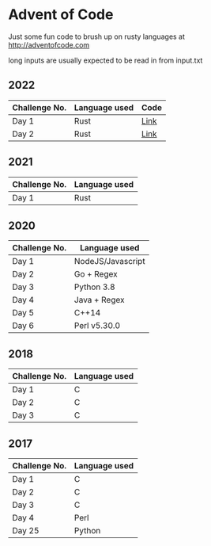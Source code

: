 # Advent of Code
Just some fun code to brush up on rusty languages at http://adventofcode.com

long inputs are usually expected to be read in from input.txt

## 2022
| Challenge No. | Language used | Code                            |
| ------------- | ------------- | ------------------------------- |
| Day 1         | Rust          | [Link](./2022/day1/src/main.rs) |
| Day 2         | Rust          | [Link](./2022/day2/src/main.rs) |

## 2021
| Challenge No. | Language used |
| ------------- | ------------- |
| Day 1         | Rust          |

## 2020
| Challenge No. | Language used     |
| ------------- | ----------------- |
| Day 1         | NodeJS/Javascript |
| Day 2         | Go + Regex        |
| Day 3         | Python 3.8        |
| Day 4         | Java + Regex      |
| Day 5         | C++14             |
| Day 6         | Perl v5.30.0      |

## 2018
| Challenge No. | Language used |
| ------------- | ------------- |
| Day 1         | C             |
| Day 2         | C             |
| Day 3         | C             |


## 2017
| Challenge No. | Language used |
| ------------- | ------------- |
| Day 1         | C             |
| Day 2         | C             |
| Day 3         | C             |
| Day 4         | Perl          |
| Day 25        | Python        |
